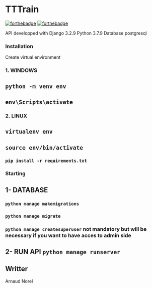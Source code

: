 # TTTrain

[![forthebadge](http://forthebadge.com/images/badges/built-with-love.svg)](http://forthebadge.com)  [![forthebadge](http://forthebadge.com/images/badges/powered-by-electricity.svg)](http://forthebadge.com)

API developped with Django 3.2.9 Python 3.7.9
Database postgresql

### Installation 
Create virtual environment 
### 1. WINDOWS 
## `python -m venv env`
## `env\Scripts\activate`

### 2. LINUX 
## `virtualenv env`
## `source env/bin/activate`

### `pip install -r requirements.txt`

### Starting
## 1- DATABASE

### `python manage makemigrations`
### `python manage migrate`
### `python manage createsuperuser` not mandatory but will be necessary if you want to have acces to admin side

## 2- RUN API `python manage runserver`

## Writter
Arnaud Norel